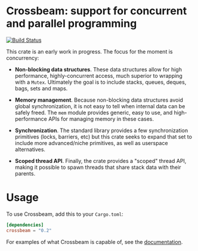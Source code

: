 # Crossbeam: support for concurrent and parallel programming

[![Build Status](https://travis-ci.org/aturon/crossbeam.svg?branch=master)](https://travis-ci.org/aturon/crossbeam)

This crate is an early work in progress. The focus for the moment is
concurrency:

- **Non-blocking data structures**. These data structures allow for high
performance, highly-concurrent access, much superior to wrapping with a
`Mutex`. Ultimately the goal is to include stacks, queues, deques, bags, sets
and maps.

- **Memory management**. Because non-blocking data structures avoid global
synchronization, it is not easy to tell when internal data can be safely
freed. The `mem` module provides generic, easy to use, and high-performance APIs
for managing memory in these cases.

- **Synchronization**. The standard library provides a few synchronization
primitives (locks, barriers, etc) but this crate seeks to expand that set to
include more advanced/niche primitives, as well as userspace alternatives.

- **Scoped thread API**. Finally, the crate provides a "scoped" thread API,
making it possible to spawn threads that share stack data with their parents.

# Usage

To use Crossbeam, add this to your `Cargo.toml`:

```toml
[dependencies]
crossbeam = "0.2"
```

For examples of what Crossbeam is capable of, see the
[documentation][docs].

[docs]: https://docs.rs/crate/crossbeam/
